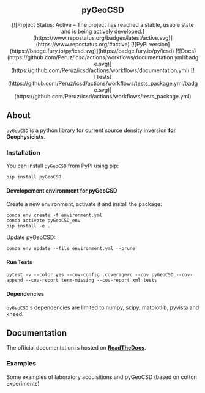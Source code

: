 <h2 align="center">pyGeoCSD</h2>

<p align="center">
[![Project Status: Active – The project has reached a stable, usable state and is being actively developed.](https://www.repostatus.org/badges/latest/active.svg)](https://www.repostatus.org/#active)
[![PyPI version](https://badge.fury.io/py/icsd.svg)](https://badge.fury.io/py/icsd)
[![Docs](https://github.com/Peruz/icsd/actions/workflows/documentation.yml/badge.svg)](https://github.com/Peruz/icsd/actions/workflows/documentation.yml)
[![Tests](https://github.com/Peruz/icsd/actions/workflows/tests_package.yml/badge.svg)](https://github.com/Peruz/icsd/actions/workflows/tests_package.yml)
</p>

<!--
![sphinx doc](https://github.com/Peruz/icsd/actions/workflows/sphinx_doc.yml/badge.svg)
[![Conda Version](https://img.shields.io/conda/vn/conda-forge/tesspy.svg)](https://anaconda.org/conda-forge/tesspy)
-->

## About 

`pyGeoCSD` is a python library for current source density inversion **for Geophysicists**. 



### Installation
You can install ``pyGeoCSD`` from PyPI using pip:
```
pip install pyGeoCSD
```

#### Developement environment for pyGeoCSD

Create a new environment, activate it and install the package:
```shell
conda env create -f environment.yml
conda activate pyGeoCSD_env
pip install -e .
```

Update pyGeoCSD:
```shell
conda env update --file environment.yml --prune
```

#### Run Tests

```shell
pytest -v --color yes --cov-config .coveragerc --cov pyGeoCSD --cov-append --cov-report term-missing --cov-report xml tests
```


#### Dependencies

`pyGeoCSD`'s dependencies are limited to numpy, scipy, matplotlib, pyvista and kneed.

## Documentation
The official documentation is hosted on **[ReadTheDocs](?)**.

### Examples

Some examples of laboratory acquisitions and pyGeoCSD (based on cotton experiments)

<!-- ![Drag Racing](Dragster.jpg) -->
